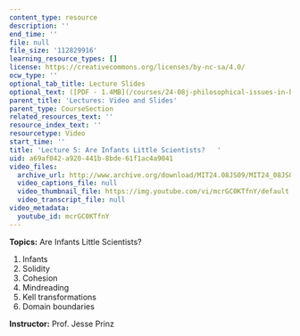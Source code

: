 ```yaml
---
content_type: resource
description: ''
end_time: ''
file: null
file_size: '112829916'
learning_resource_types: []
license: https://creativecommons.org/licenses/by-nc-sa/4.0/
ocw_type: ''
optional_tab_title: Lecture Slides
optional_text: ([PDF - 1.4MB](/courses/24-08j-philosophical-issues-in-brain-science-spring-2009/resources/mit24_08js09_lec5))
parent_title: 'Lectures: Video and Slides'
parent_type: CourseSection
related_resources_text: ''
resource_index_text: ''
resourcetype: Video
start_time: ''
title: 'Lecture 5: Are Infants Little Scientists?   '
uid: a69af042-a920-441b-8bde-61f1ac4a9041
video_files:
  archive_url: http://www.archive.org/download/MIT24.08JS09/MIT24_08JS09_lec05_300k.mp4
  video_captions_file: null
  video_thumbnail_file: https://img.youtube.com/vi/mcrGC0KTfnY/default.jpg
  video_transcript_file: null
video_metadata:
  youtube_id: mcrGC0KTfnY
---
```


**Topics:** Are Infants Little Scientists?

1.  Infants
2.  Solidity
3.  Cohesion
4.  Mindreading
5.  Kell transformations
6.  Domain boundaries

**Instructor:** Prof. Jesse Prinz

